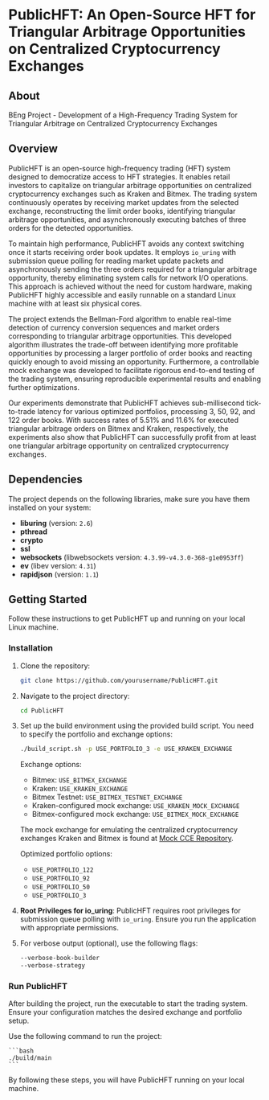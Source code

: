 # PublicHFT: An Open-Source HFT for Triangular Arbitrage Opportunities on Centralized Cryptocurrency Exchanges 

## About
BEng Project - Development of a High-Frequency Trading System for Triangular Arbitrage on Centralized Cryptocurrency Exchanges

## Overview
PublicHFT is an open-source high-frequency trading (HFT) system designed to democratize access to HFT strategies. It enables retail investors to capitalize on triangular arbitrage opportunities on centralized cryptocurrency exchanges such as Kraken and Bitmex. The trading system continuously operates by receiving market updates from the selected exchange, reconstructing the limit order books, identifying triangular arbitrage opportunities, and asynchronously executing batches of three orders for the detected opportunities.

To maintain high performance, PublicHFT avoids any context switching once it starts receiving order book updates. It employs `io_uring` with submission queue polling for reading market update packets and asynchronously sending the three orders required for a triangular arbitrage opportunity, thereby eliminating system calls for network I/O operations. This approach is achieved without the need for custom hardware, making PublicHFT highly accessible and easily runnable on a standard Linux machine with at least six physical cores.

The project extends the Bellman-Ford algorithm to enable real-time detection of currency conversion sequences and market orders corresponding to triangular arbitrage opportunities. This developed algorithm illustrates the trade-off between identifying more profitable opportunities by processing a larger portfolio of order books and reacting quickly enough to avoid missing an opportunity. Furthermore, a controllable mock exchange was developed to facilitate rigorous end-to-end testing of the trading system, ensuring reproducible experimental results and enabling further optimizations.

Our experiments demonstrate that PublicHFT achieves sub-millisecond tick-to-trade latency for various optimized portfolios, processing 3, 50, 92, and 122 order books. With success rates of 5.51% and 11.6% for executed triangular arbitrage orders on Bitmex and Kraken, respectively, the experiments also show that PublicHFT can successfully profit from at least one triangular arbitrage opportunity on centralized cryptocurrency exchanges.

## Dependencies

The project depends on the following libraries, make sure you have them installed on your system:

- **liburing** (version: `2.6`)
- **pthread**
- **crypto**
- **ssl**
- **websockets** (libwebsockets version: `4.3.99-v4.3.0-368-g1e0953ff`)
- **ev** (libev version: `4.31`)
- **rapidjson** (version: `1.1`)

## Getting Started
Follow these instructions to get PublicHFT up and running on your local Linux machine.

### Installation

1. Clone the repository:

    ```bash
    git clone https://github.com/yourusername/PublicHFT.git
    ```

2. Navigate to the project directory:

    ```bash
    cd PublicHFT
    ```

3. Set up the build environment using the provided build script. You need to specify the portfolio and exchange options:

    ```bash
    ./build_script.sh -p USE_PORTFOLIO_3 -e USE_KRAKEN_EXCHANGE
    ```

    Exchange options:
    - Bitmex: `USE_BITMEX_EXCHANGE`
    - Kraken: `USE_KRAKEN_EXCHANGE`
    - Bitmex Testnet: `USE_BITMEX_TESTNET_EXCHANGE`
    - Kraken-configured mock exchange: `USE_KRAKEN_MOCK_EXCHANGE`
    - Bitmex-configured mock exchange: `USE_BITMEX_MOCK_EXCHANGE`

    The mock exchange for emulating the centralized cryptocurrency exchanges Kraken and Bitmex is found at [Mock CCE Repository](https://github.com/alptugp/mock-cce/tree/main).

    Optimized portfolio options:
    - `USE_PORTFOLIO_122`
    - `USE_PORTFOLIO_92`
    - `USE_PORTFOLIO_50`
    - `USE_PORTFOLIO_3`

4. **Root Privileges for io_uring**: PublicHFT requires root privileges for submission queue polling with `io_uring`. Ensure you run the application with appropriate permissions.

5. For verbose output (optional), use the following flags:

    ```bash
    --verbose-book-builder
    --verbose-strategy
    ```

### Run PublicHFT
After building the project, run the executable to start the trading system. Ensure your configuration matches the desired exchange and portfolio setup.

Use the following command to run the project:

    ```bash
    ./build/main
    ```

By following these steps, you will have PublicHFT running on your local machine.
